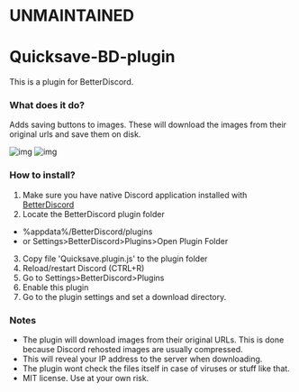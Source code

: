 # UNMAINTAINED

# Quicksave-BD-plugin
This is a plugin for BetterDiscord.

### What does it do?
Adds saving buttons to images. These will download the images from their original urls and save them on disk.

![img](https://kosshi.net/images/quicksave0.png)
![img](https://kosshi.net/images/quicksave1.png)

### How to install?
1. Make sure you have native Discord application installed with [BetterDiscord](https://betterdiscord.net)
2. Locate the BetterDiscord plugin folder
  * %appdata%/BetterDiscord/plugins
  * or Settings>BetterDiscord>Plugins>Open Plugin Folder
3. Copy file 'Quicksave.plugin.js' to the plugin folder
4. Reload/restart Discord (CTRL+R)
5. Go to Settings>BetterDiscord>Plugins
6. Enable this plugin
7. Go to the plugin settings and set a download directory.


### Notes
- The plugin will download images from their original URLs. This is done because Discord rehosted images are usually compressed.
- This will reveal your IP address to the server when downloading.
- The plugin wont check the files itself in case of viruses or stuff like that.
- MIT license. Use at your own risk. 
